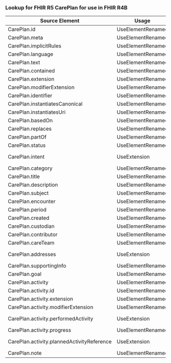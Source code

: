 ### Lookup for FHIR R5 CarePlan for use in FHIR R4B

| Source Element | Usage | Target |
| -------------- | ----- | ------ |
| CarePlan.id | UseElementRenamed | CarePlan.id |
| CarePlan.meta | UseElementRenamed | CarePlan.meta |
| CarePlan.implicitRules | UseElementRenamed | CarePlan.implicitRules |
| CarePlan.language | UseElementRenamed | CarePlan.language |
| CarePlan.text | UseElementRenamed | CarePlan.text |
| CarePlan.contained | UseElementRenamed | CarePlan.contained |
| CarePlan.extension | UseElementRenamed | CarePlan.extension |
| CarePlan.modifierExtension | UseElementRenamed | CarePlan.modifierExtension |
| CarePlan.identifier | UseElementRenamed | CarePlan.identifier |
| CarePlan.instantiatesCanonical | UseElementRenamed | CarePlan.instantiatesCanonical |
| CarePlan.instantiatesUri | UseElementRenamed | CarePlan.instantiatesUri |
| CarePlan.basedOn | UseElementRenamed | CarePlan.basedOn |
| CarePlan.replaces | UseElementRenamed | CarePlan.replaces |
| CarePlan.partOf | UseElementRenamed | CarePlan.partOf |
| CarePlan.status | UseElementRenamed | CarePlan.status |
| CarePlan.intent | UseExtension | http://hl7.org/fhir/5.0/StructureDefinition/extension-CarePlan.intent |
| CarePlan.category | UseElementRenamed | CarePlan.category |
| CarePlan.title | UseElementRenamed | CarePlan.title |
| CarePlan.description | UseElementRenamed | CarePlan.description |
| CarePlan.subject | UseElementRenamed | CarePlan.subject |
| CarePlan.encounter | UseElementRenamed | CarePlan.encounter |
| CarePlan.period | UseElementRenamed | CarePlan.period |
| CarePlan.created | UseElementRenamed | CarePlan.created |
| CarePlan.custodian | UseElementRenamed | CarePlan.author |
| CarePlan.contributor | UseElementRenamed | CarePlan.contributor |
| CarePlan.careTeam | UseElementRenamed | CarePlan.careTeam |
| CarePlan.addresses | UseExtension | http://hl7.org/fhir/5.0/StructureDefinition/extension-CarePlan.addresses |
| CarePlan.supportingInfo | UseElementRenamed | CarePlan.supportingInfo |
| CarePlan.goal | UseElementRenamed | CarePlan.goal |
| CarePlan.activity | UseElementRenamed | CarePlan.activity |
| CarePlan.activity.id | UseElementRenamed | CarePlan.activity.id |
| CarePlan.activity.extension | UseElementRenamed | CarePlan.activity.extension |
| CarePlan.activity.modifierExtension | UseElementRenamed | CarePlan.activity.modifierExtension |
| CarePlan.activity.performedActivity | UseExtension | http://hl7.org/fhir/5.0/StructureDefinition/extension-CarePlan.activity.performedActivity |
| CarePlan.activity.progress | UseElementRenamed | CarePlan.activity.progress |
| CarePlan.activity.plannedActivityReference | UseExtension | http://hl7.org/fhir/5.0/StructureDefinition/extension-CarePlan.activity.plannedActivityReference |
| CarePlan.note | UseElementRenamed | CarePlan.note |
